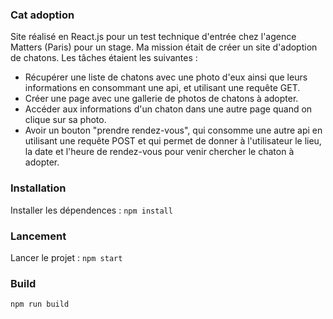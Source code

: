 ### Cat adoption
Site réalisé en React.js pour un test technique d'entrée chez l'agence Matters (Paris) pour un stage.
Ma mission était de créer un site d'adoption de chatons. Les tâches étaient les suivantes : 
- Récupérer une liste de chatons avec une photo d'eux ainsi que leurs informations en consommant une api, et utilisant une requête GET.
- Créer une page avec une gallerie de photos de chatons à adopter.
- Accéder aux informations d'un chaton dans une autre page quand on clique sur sa photo.
- Avoir un bouton "prendre rendez-vous", qui consomme une autre api en utilisant une requête POST et qui permet de donner à l'utilisateur le lieu, la date et l'heure de rendez-vous pour venir chercher le chaton à adopter.

### Installation

Installer les dépendences : `npm install`

### Lancement

Lancer le projet : `npm start`

### Build

`npm run build`